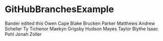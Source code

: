 # GitHubBranchesExample
Bander edited this
Owen Cape
Blake Brucken
Parker Matthews
Andrew Scheller
Ty Tichenor 
Maekyn Grigsby 
Hudson Mayes
Taylor Blythe
Isaac Pohl
Jonah Zoller
